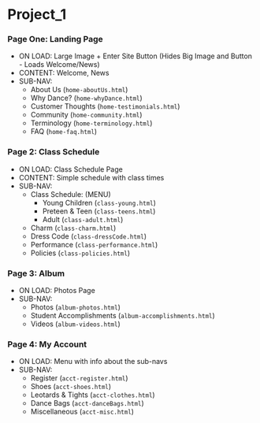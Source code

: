 # Project_1

### Page One: Landing Page
* ON LOAD: 	Large Image + Enter Site Button (Hides Big Image and Button - Loads Welcome/News)
* CONTENT: 	Welcome, News
* SUB-NAV:	
	* About Us (`home-aboutUs.html`)
	* Why Dance? (`home-whyDance.html`)
	* Customer Thoughts (`home-testimonials.html`)
	* Community (`home-community.html`)
	* Terminology (`home-terminology.html`)
	* FAQ (`home-faq.html`)

### Page 2: Class Schedule
* ON LOAD: 	Class Schedule Page
* CONTENT:	Simple schedule with class times
* SUB-NAV:	
	* Class Schedule: (MENU)
		* Young Children (`class-young.html`)
		* Preteen &amp; Teen (`class-teens.html`)
		* Adult (`class-adult.html`)
	* Charm (`class-charm.html`)
	* Dress Code (`class-dressCode.html`)
	* Performance (`class-performance.html`)
	* Policies (`class-policies.html`)

### Page 3: Album
* ON LOAD: 	Photos Page
* SUB-NAV:	
	* Photos (`album-photos.html`)
	* Student Accomplishments (`album-accomplishments.html`)
	* Videos (`album-videos.html`)

### Page 4: My Account
* ON LOAD: 	Menu with info about the sub-navs
* SUB-NAV:
	* Register (`acct-register.html`)
	* Shoes (`acct-shoes.html`)
	* Leotards &amp; Tights (`acct-clothes.html`)
	* Dance Bags (`acct-danceBags.html`)
	* Miscellaneous (`acct-misc.html`)